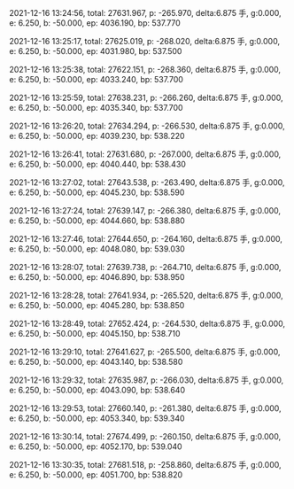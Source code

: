 2021-12-16 13:24:56, total: 27631.967, p: -265.970, delta:6.875 手, g:0.000, e: 6.250, b: -50.000, ep: 4036.190, bp: 537.770

2021-12-16 13:25:17, total: 27625.019, p: -268.020, delta:6.875 手, g:0.000, e: 6.250, b: -50.000, ep: 4031.980, bp: 537.500

2021-12-16 13:25:38, total: 27622.151, p: -268.360, delta:6.875 手, g:0.000, e: 6.250, b: -50.000, ep: 4033.240, bp: 537.700

2021-12-16 13:25:59, total: 27638.231, p: -266.260, delta:6.875 手, g:0.000, e: 6.250, b: -50.000, ep: 4035.340, bp: 537.700

2021-12-16 13:26:20, total: 27634.294, p: -266.530, delta:6.875 手, g:0.000, e: 6.250, b: -50.000, ep: 4039.230, bp: 538.220

2021-12-16 13:26:41, total: 27631.680, p: -267.000, delta:6.875 手, g:0.000, e: 6.250, b: -50.000, ep: 4040.440, bp: 538.430

2021-12-16 13:27:02, total: 27643.538, p: -263.490, delta:6.875 手, g:0.000, e: 6.250, b: -50.000, ep: 4045.230, bp: 538.590

2021-12-16 13:27:24, total: 27639.147, p: -266.380, delta:6.875 手, g:0.000, e: 6.250, b: -50.000, ep: 4044.660, bp: 538.880

2021-12-16 13:27:46, total: 27644.650, p: -264.160, delta:6.875 手, g:0.000, e: 6.250, b: -50.000, ep: 4048.080, bp: 539.030

2021-12-16 13:28:07, total: 27639.738, p: -264.710, delta:6.875 手, g:0.000, e: 6.250, b: -50.000, ep: 4046.890, bp: 538.950

2021-12-16 13:28:28, total: 27641.934, p: -265.520, delta:6.875 手, g:0.000, e: 6.250, b: -50.000, ep: 4045.280, bp: 538.850

2021-12-16 13:28:49, total: 27652.424, p: -264.530, delta:6.875 手, g:0.000, e: 6.250, b: -50.000, ep: 4045.150, bp: 538.710

2021-12-16 13:29:10, total: 27641.627, p: -265.500, delta:6.875 手, g:0.000, e: 6.250, b: -50.000, ep: 4043.140, bp: 538.580

2021-12-16 13:29:32, total: 27635.987, p: -266.030, delta:6.875 手, g:0.000, e: 6.250, b: -50.000, ep: 4043.090, bp: 538.640

2021-12-16 13:29:53, total: 27660.140, p: -261.380, delta:6.875 手, g:0.000, e: 6.250, b: -50.000, ep: 4053.340, bp: 539.340

2021-12-16 13:30:14, total: 27674.499, p: -260.150, delta:6.875 手, g:0.000, e: 6.250, b: -50.000, ep: 4052.170, bp: 539.040

2021-12-16 13:30:35, total: 27681.518, p: -258.860, delta:6.875 手, g:0.000, e: 6.250, b: -50.000, ep: 4051.700, bp: 538.820